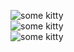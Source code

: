 ![some kitty](http://bi.gazeta.pl/im/f7/51/d3/z13849079V,Wizerunek-Hello-Kitty.jpg)
<br>
![some kitty](http://bi.gazeta.pl/im/f7/51/d3/z13849079V,Wizerunek-Hello-Kitty.jpg)
<br>
![some kitty](http://bi.gazeta.pl/im/f7/51/d3/z13849079V,Wizerunek-Hello-Kitty.jpg)

